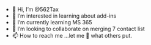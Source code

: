 - 👋 Hi, I’m @562Tax
- 👀 I’m interested in learning about add-ins
- 🌱 I’m currently learning MS 365
- 💞️ I’m looking to collaborate on merging 7 contact list
- 📫 How to reach me ...let me 👀 what others put.

<!---
562Tax/562Tax is a ✨ special ✨ repository because its `README.md` (this file) appears on your GitHub profile.
You can click the Preview link to take a look at your changes.
--->
